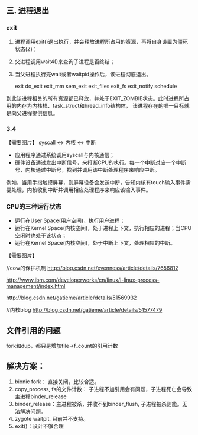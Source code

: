 ## 三. 进程退出

### exit

1. 进程调用exit()退出执行，并会释放进程所占用的资源，再将自身设置为僵死状态(Z)；
2. 父进程调用wait4()来查询子进程是否终结；
3. 当父进程执行完wait或者waitpid操作后，该进程彻底退出。

    exit
        do_exit
            exit_mm
            sem_exit
            exit_files
            exit_fs
            exit_notify
            schedule

到此该进程相关的所有资源都已释放，并处于EXIT_ZOMBIE状态。此时进程所占用的内存为内核栈、task_struct和hread_info结构体， 该进程存在的唯一目标就是向父进程提供信息。





### 3.4

【需要图片】
syscall <-> 内核 <-> 中断

- 应用程序通过系统调用syscall与内核通信；
- 硬件设备通过发出中断信号，来打断CPU的执行。每一个中断对应一个中断号，内核通过中断号，找到并调用该中断处理程序来响应中断。

例如，当用手指触摸屏幕，则屏幕设备会发送中断，告知内核有touch输入事件需要处理，内核收到中断并调用相应处理程序来响应该输入事件。




### CPU的三种运行状态

- 运行在User Space(用户空间)，执行用户进程；
- 运行在Kernel Space(内核空间)，处于进程上下文，执行相应的进程；当CPU空闲时也处于该状态；
- 运行在Kernel Space(内核空间)，处于中断上下文，处理相应的中断。

【需要图片】



//cow的保护机制
http://blog.csdn.net/evenness/article/details/7656812

http://www.ibm.com/developerworks/cn/linux/l-linux-process-management/index.html

http://blog.csdn.net/gatieme/article/details/51569932

//内核blog
http://blog.csdn.net/gatieme/article/details/51577479


## 文件引用的问题

fork和dup，都只是增加file->f_count的引用计数

## 解决方案：

1. bionic fork： 直接关闭，比较合适。
2. copy_process, fs的文件计数： 子进程不加引用会有问题，子进程死亡会导致主进程binder_release
3. binder_release：主进程被杀，并收不到binder_flush, 子进程被杀则能。无法解决问题。
4. zygote waitpit. 目前并不支持。
5. exit()：设计不够合理
